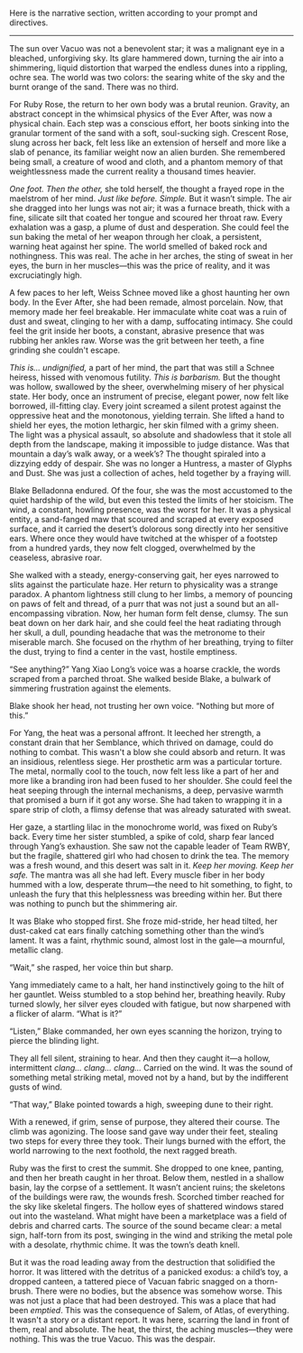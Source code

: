 Here is the narrative section, written according to your prompt and directives.

***

The sun over Vacuo was not a benevolent star; it was a malignant eye in a bleached, unforgiving sky. Its glare hammered down, turning the air into a shimmering, liquid distortion that warped the endless dunes into a rippling, ochre sea. The world was two colors: the searing white of the sky and the burnt orange of the sand. There was no third.

For Ruby Rose, the return to her own body was a brutal reunion. Gravity, an abstract concept in the whimsical physics of the Ever After, was now a physical chain. Each step was a conscious effort, her boots sinking into the granular torment of the sand with a soft, soul-sucking sigh. Crescent Rose, slung across her back, felt less like an extension of herself and more like a slab of penance, its familiar weight now an alien burden. She remembered being small, a creature of wood and cloth, and a phantom memory of that weightlessness made the current reality a thousand times heavier.

*One foot. Then the other,* she told herself, the thought a frayed rope in the maelstrom of her mind. *Just like before. Simple.* But it wasn’t simple. The air she dragged into her lungs was not air; it was a furnace breath, thick with a fine, silicate silt that coated her tongue and scoured her throat raw. Every exhalation was a gasp, a plume of dust and desperation. She could feel the sun baking the metal of her weapon through her cloak, a persistent, warning heat against her spine. The world smelled of baked rock and nothingness. This was real. The ache in her arches, the sting of sweat in her eyes, the burn in her muscles—this was the price of reality, and it was excruciatingly high.

A few paces to her left, Weiss Schnee moved like a ghost haunting her own body. In the Ever After, she had been remade, almost porcelain. Now, that memory made her feel breakable. Her immaculate white coat was a ruin of dust and sweat, clinging to her with a damp, suffocating intimacy. She could feel the grit inside her boots, a constant, abrasive presence that was rubbing her ankles raw. Worse was the grit between her teeth, a fine grinding she couldn't escape.

*This is… undignified,* a part of her mind, the part that was still a Schnee heiress, hissed with venomous futility. *This is barbarism.* But the thought was hollow, swallowed by the sheer, overwhelming misery of her physical state. Her body, once an instrument of precise, elegant power, now felt like borrowed, ill-fitting clay. Every joint screamed a silent protest against the oppressive heat and the monotonous, yielding terrain. She lifted a hand to shield her eyes, the motion lethargic, her skin filmed with a grimy sheen. The light was a physical assault, so absolute and shadowless that it stole all depth from the landscape, making it impossible to judge distance. Was that mountain a day’s walk away, or a week’s? The thought spiraled into a dizzying eddy of despair. She was no longer a Huntress, a master of Glyphs and Dust. She was just a collection of aches, held together by a fraying will.

Blake Belladonna endured. Of the four, she was the most accustomed to the quiet hardship of the wild, but even this tested the limits of her stoicism. The wind, a constant, howling presence, was the worst for her. It was a physical entity, a sand-fanged maw that scoured and scraped at every exposed surface, and it carried the desert’s dolorous song directly into her sensitive ears. Where once they would have twitched at the whisper of a footstep from a hundred yards, they now felt clogged, overwhelmed by the ceaseless, abrasive roar.

She walked with a steady, energy-conserving gait, her eyes narrowed to slits against the particulate haze. Her return to physicality was a strange paradox. A phantom lightness still clung to her limbs, a memory of pouncing on paws of felt and thread, of a purr that was not just a sound but an all-encompassing vibration. Now, her human form felt dense, clumsy. The sun beat down on her dark hair, and she could feel the heat radiating through her skull, a dull, pounding headache that was the metronome to their miserable march. She focused on the rhythm of her breathing, trying to filter the dust, trying to find a center in the vast, hostile emptiness.

“See anything?” Yang Xiao Long’s voice was a hoarse crackle, the words scraped from a parched throat. She walked beside Blake, a bulwark of simmering frustration against the elements.

Blake shook her head, not trusting her own voice. “Nothing but more of this.”

For Yang, the heat was a personal affront. It leeched her strength, a constant drain that her Semblance, which thrived on damage, could do nothing to combat. This wasn't a blow she could absorb and return. It was an insidious, relentless siege. Her prosthetic arm was a particular torture. The metal, normally cool to the touch, now felt less like a part of her and more like a branding iron had been fused to her shoulder. She could feel the heat seeping through the internal mechanisms, a deep, pervasive warmth that promised a burn if it got any worse. She had taken to wrapping it in a spare strip of cloth, a flimsy defense that was already saturated with sweat.

Her gaze, a startling lilac in the monochrome world, was fixed on Ruby’s back. Every time her sister stumbled, a spike of cold, sharp fear lanced through Yang’s exhaustion. She saw not the capable leader of Team RWBY, but the fragile, shattered girl who had chosen to drink the tea. The memory was a fresh wound, and this desert was salt in it. *Keep her moving. Keep her safe.* The mantra was all she had left. Every muscle fiber in her body hummed with a low, desperate thrum—the need to hit something, to fight, to unleash the fury that this helplessness was breeding within her. But there was nothing to punch but the shimmering air.

It was Blake who stopped first. She froze mid-stride, her head tilted, her dust-caked cat ears finally catching something other than the wind’s lament. It was a faint, rhythmic sound, almost lost in the gale—a mournful, metallic clang.

“Wait,” she rasped, her voice thin but sharp.

Yang immediately came to a halt, her hand instinctively going to the hilt of her gauntlet. Weiss stumbled to a stop behind her, breathing heavily. Ruby turned slowly, her silver eyes clouded with fatigue, but now sharpened with a flicker of alarm. “What is it?”

“Listen,” Blake commanded, her own eyes scanning the horizon, trying to pierce the blinding light.

They all fell silent, straining to hear. And then they caught it—a hollow, intermittent *clang… clang… clang…* Carried on the wind. It was the sound of something metal striking metal, moved not by a hand, but by the indifferent gusts of wind.

“That way,” Blake pointed towards a high, sweeping dune to their right.

With a renewed, if grim, sense of purpose, they altered their course. The climb was agonizing. The loose sand gave way under their feet, stealing two steps for every three they took. Their lungs burned with the effort, the world narrowing to the next foothold, the next ragged breath.

Ruby was the first to crest the summit. She dropped to one knee, panting, and then her breath caught in her throat. Below them, nestled in a shallow basin, lay the corpse of a settlement. It wasn’t ancient ruins; the skeletons of the buildings were raw, the wounds fresh. Scorched timber reached for the sky like skeletal fingers. The hollow eyes of shattered windows stared out into the wasteland. What might have been a marketplace was a field of debris and charred carts. The source of the sound became clear: a metal sign, half-torn from its post, swinging in the wind and striking the metal pole with a desolate, rhythmic chime. It was the town’s death knell.

But it was the road leading away from the destruction that solidified the horror. It was littered with the detritus of a panicked exodus: a child’s toy, a dropped canteen, a tattered piece of Vacuan fabric snagged on a thorn-brush. There were no bodies, but the absence was somehow worse. This was not just a place that had been destroyed. This was a place that had been *emptied*. This was the consequence of Salem, of Atlas, of everything. It wasn't a story or a distant report. It was here, scarring the land in front of them, real and absolute. The heat, the thirst, the aching muscles—they were nothing. This was the true Vacuo. This was the despair.